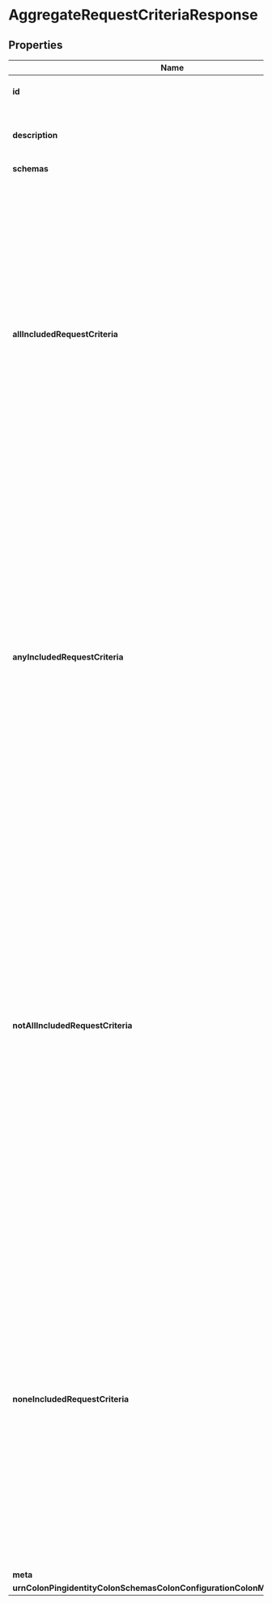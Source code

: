 

# AggregateRequestCriteriaResponse


## Properties

| Name | Type | Description | Notes |
|------------ | ------------- | ------------- | -------------|
|**id** | **String** | Name of the Request Criteria |  |
|**description** | **String** | A description for this Request Criteria |  [optional] |
|**schemas** | **List&lt;EnumaggregateRequestCriteriaSchemaUrn&gt;** |  |  |
|**allIncludedRequestCriteria** | **List&lt;String&gt;** | Specifies a request criteria object that must match the associated operation request in order to match the aggregate request criteria. If one or more all-included request criteria objects are provided, then an operation request must match all of them in order to match the aggregate request criteria. |  [optional] |
|**anyIncludedRequestCriteria** | **List&lt;String&gt;** | Specifies a request criteria object that may match the associated operation request in order to the this aggregate request criteria. If one or more any-included request criteria objects are provided, then an operation request must match at least one of them in order to match the aggregate request criteria. |  [optional] |
|**notAllIncludedRequestCriteria** | **List&lt;String&gt;** | Specifies a request criteria object that should not match the associated operation request in order to match the aggregate request criteria. If one or more not-all-included request criteria objects are provided, then an operation request must not match all of them (that is, it may match zero or more of them, but it must not match all of them) in order to match the aggregate request criteria. |  [optional] |
|**noneIncludedRequestCriteria** | **List&lt;String&gt;** | Specifies a request criteria object that must not match the associated operation request in order to match the aggregate request criteria. If one or more none-included request criteria objects are provided, then an operation request must not match any of them in order to match the aggregate request criteria. |  [optional] |
|**meta** | [**MetaMeta**](MetaMeta.md) |  |  [optional] |
|**urnColonPingidentityColonSchemasColonConfigurationColonMessagesColon20** | [**MetaUrnPingidentitySchemasConfigurationMessages20**](MetaUrnPingidentitySchemasConfigurationMessages20.md) |  |  [optional] |




